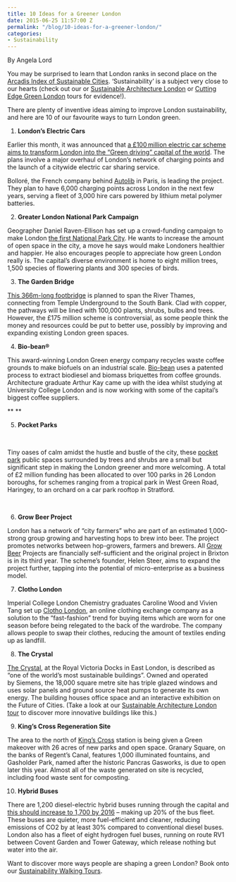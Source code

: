 ```yaml
---
title: 10 Ideas for a Greener London
date: 2015-06-25 11:57:00 Z
permalink: "/blog/10-ideas-for-a-greener-london/"
categories:
- Sustainability
---
```


By Angela Lord

You may be surprised to learn that London ranks in second place on the [Arcadis Index of Sustainable Cities](http://www.sustainablecitiesindex.com/). ‘Sustainability’ is a subject very close to our hearts (check out our or [Sustainable Architecture London](/london/educational-tours/sustainable-london-architecture-tour/#sustainable-architecture) or [Cutting Edge Green London](/london/educational-tours/sustainable-london-architecture-tour/#cutting-edge-green-tour) tours for evidence!).

There are plenty of inventive ideas aiming to improve London sustainability, and here are 10 of our favourite ways to turn London green.

  1.  **London’s Electric Cars**

Earlier this month, it was announced that [a £100 million electric car scheme aims to transform London into the “Green driving” capital of the world](http://www.standard.co.uk/news/london/electric-car-sharing-service-to-revolutionise-travel-in-the-capital-and-clean-up-the-toxic-air-10309809.html). The plans involve a major overhaul of London’s network of charging points and the launch of a citywide electric car sharing service.

Bolloré, the French company behind [Autolib](https://www.autolib.eu/en/) in Paris, is leading the project. They plan to have 6,000 charging points across London in the next few years, serving a fleet of 3,000 hire cars powered by lithium metal polymer batteries.

<ol start="2">
  <li>
    <strong> Greater London National Park Campaign</strong>
  </li>
</ol>

Geographer Daniel Raven-Ellison has set up a crowd-funding campaign to make London [the first National Park City](https://www.greaterlondonnationalpark.org.uk). He wants to increase the amount of open space in the city, a move he says would make Londoners healthier and happier. He also encourages people to appreciate how green London really is. The capital’s diverse environment is home to eight million trees, 1,500 species of flowering plants and 300 species of birds.

<ol start="3">
  <li>
    <strong>The Garden Bridge </strong>
  </li>
</ol>

[This 366m-long footbridge](https://www.gardenbridge.london/) is planned to span the River Thames, connecting from Temple Underground to the South Bank. Clad with copper, the pathways will be lined with 100,000 plants, shrubs, bulbs and trees. However, the £175 million scheme is controversial, as some people think the money and resources could be put to better use, possibly by improving and expanding existing London green spaces.

<ol start="4">
  <li>
    <strong> Bio-bean® </strong>
  </li>
</ol>

This award-winning London Green energy company recycles waste coffee grounds to make biofuels on an industrial scale. [Bio-bean](http://www.bio-bean.com) uses a patented process to extract biodiesel and biomass briquettes from coffee grounds. Architecture graduate Arthur Kay came up with the idea whilst studying at University College London and is now working with some of the capital’s biggest coffee suppliers.

** **

<ol start="5">
  <li>
    <strong> Pocket Parks </strong>
  </li>
</ol>

&nbsp;

Tiny oases of calm amidst the hustle and bustle of the city, these [pocket park](https://www.london.gov.uk/priorities/environment/greening-london/improving-londons-parks-green-spaces/pocket-parks/pocket-park-projects) public spaces surrounded by trees and shrubs are a small but significant step in making the London greener and more welcoming. A total of £2 million funding has been allocated to over 100 parks in 26 London boroughs, for schemes ranging from a tropical park in West Green Road, Haringey, to an orchard on a car park rooftop in Stratford.

&nbsp;

<ol start="6">
  <li>
    <strong>Grow Beer Project </strong>
  </li>
</ol>

London has a network of “city farmers” who are part of an estimated 1,000-strong group growing and harvesting hops to brew into beer. The project promotes networks between hop-growers, farmers and brewers. All [Grow Beer](http://www.growbeer.city-farmers.co.uk) Projects are financially self-sufficient and the original project in Brixton is in its third year. The scheme’s founder, Helen Steer, aims to expand the project further, tapping into the potential of micro-enterprise as a business model.

<ol start="7">
  <li>
    <strong> Clotho London </strong>
  </li>
</ol>

Imperial College London Chemistry graduates Caroline Wood and Vivien Tang set up [Clotho London](http://www.clotholondon.co.uk/), an online clothing exchange company as a solution to the “fast-fashion” trend for buying items which are worn for one season before being relegated to the back of the wardrobe. The company allows people to swap their clothes, reducing the amount of textiles ending up as landfill.

<ol start="8">
  <li>
    <strong> The Crystal</strong>
  </li>
</ol>

[The Crystal](http://www.thecrystal.org/), at the Royal Victoria Docks in East London, is described as “one of the world’s most sustainable buildings”. Owned and operated by Siemens, the 18,000 square metre site has triple glazed windows and uses solar panels and ground source heat pumps to generate its own energy. The building houses office space and an interactive exhibition on the Future of Cities. (Take a look at our [Sustainable Architecture London tour](/london/educational-tours/sustainable-london-architecture-tour/#sustainable-architecture) to discover more innovative buildings like this.)

<ol start="9">
  <li>
    <strong> King’s Cross Regeneration Site</strong>
  </li>
</ol>

The area to the north of [King’s Cross](http://www.kingscross.co.uk/) station is being given a Green makeover with 26 acres of new parks and open space. Granary Square, on the banks of Regent’s Canal, features 1,000 illuminated fountains, and Gasholder Park, named after the historic Pancras Gasworks, is due to open later this year. Almost all of the waste generated on site is recycled, including food waste sent for composting.

<ol start="10">
  <li>
    <strong> Hybrid Buses </strong>
  </li>
</ol>

There are 1,200 diesel-electric hybrid buses running through the capital and [this should increase to 1,700 by 2016](https://www.tfl.gov.uk/campaign/bus-investment) – making up 20% of the bus fleet. These buses are quieter, more fuel-efficient and cleaner, reducing emissions of CO2 by at least 30% compared to conventional diesel buses. London also has a fleet of eight hydrogen fuel buses, running on route RV1 between Covent Garden and Tower Gateway, which release nothing but water into the air.

Want to discover more ways people are shaping a green London? Book onto our [Sustainability Walking Tours](https://www.insiderlondon.com/london/educational-tours/sustainable-london-architecture-tour/).
